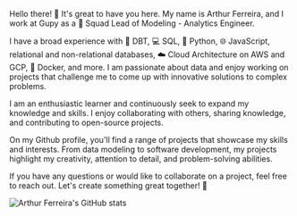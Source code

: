 Hello there! 👋 It's great to have you here. My name is Arthur Ferreira, and I work at Gupy as a 🚀 Squad Lead of Modeling - Analytics Engineer.

I have a broad experience with 💾 DBT, 💻 SQL, 🐍 Python, 🌐 JavaScript, relational and non-relational databases, ☁️ Cloud Architecture on AWS and GCP, 🐳 Docker, and more. I am passionate about data and enjoy working on projects that challenge me to come up with innovative solutions to complex problems.

I am an enthusiastic learner and continuously seek to expand my knowledge and skills. I enjoy collaborating with others, sharing knowledge, and contributing to open-source projects.

On my Github profile, you'll find a range of projects that showcase my skills and interests. From data modeling to software development, my projects highlight my creativity, attention to detail, and problem-solving abilities.

If you have any questions or would like to collaborate on a project, feel free to reach out. Let's create something great together! 🤝


![Arthur Ferreira's GitHub stats](https://github-readme-stats.vercel.app/api?username=arthurferreira1&count_private=true)
